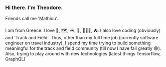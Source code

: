 ### Hi there. I'm Theodore.
Friends call me 'Mathiou'.

I am from Greece. I love 📖, 🗺, ☀️, 🌊, 🏄🏻‍♂️, ⛺️.
I also love coding (obviously) and 'Track and Field'. Thus, other than my full time job (currently software engineer on travel industry),
I spend my time trying to build something meaningful for the track and field community (till now I have fail greatly 😅).
Also, trying to play around with new technologies (latest things Tensorflow, GraphQL)

<!--
**themathiou/themathiou** is a ✨ _special_ ✨ repository because its `README.md` (this file) appears on your GitHub profile.

Here are some ideas to get you started:

- 🔭 I’m currently working on ...
- 🌱 I’m currently learning ...
- 👯 I’m looking to collaborate on ...
- 🤔 I’m looking for help with ...
- 💬 Ask me about ...
- 📫 How to reach me: ...
- 😄 Pronouns: ...
- ⚡ Fun fact: ...
-->
